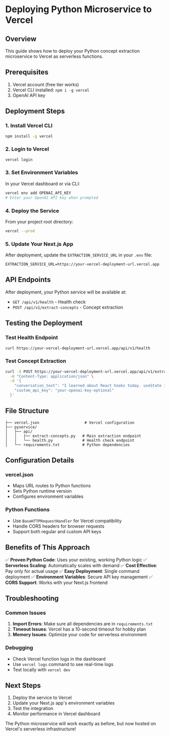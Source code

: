 # Deploying Python Microservice to Vercel

## Overview
This guide shows how to deploy your Python concept extraction microservice to Vercel as serverless functions.

## Prerequisites
1. Vercel account (free tier works)
2. Vercel CLI installed: `npm i -g vercel`
3. OpenAI API key

## Deployment Steps

### 1. Install Vercel CLI
```bash
npm install -g vercel
```

### 2. Login to Vercel
```bash
vercel login
```

### 3. Set Environment Variables
In your Vercel dashboard or via CLI:
```bash
vercel env add OPENAI_API_KEY
# Enter your OpenAI API key when prompted
```

### 4. Deploy the Service
From your project root directory:
```bash
vercel --prod
```

### 5. Update Your Next.js App
After deployment, update the `EXTRACTION_SERVICE_URL` in your `.env` file:
```env
EXTRACTION_SERVICE_URL=https://your-vercel-deployment-url.vercel.app
```

## API Endpoints

After deployment, your Python service will be available at:
- `GET /api/v1/health` - Health check
- `POST /api/v1/extract-concepts` - Concept extraction

## Testing the Deployment

### Test Health Endpoint
```bash
curl https://your-vercel-deployment-url.vercel.app/api/v1/health
```

### Test Concept Extraction
```bash
curl -X POST https://your-vercel-deployment-url.vercel.app/api/v1/extract-concepts \
  -H "Content-Type: application/json" \
  -d '{
    "conversation_text": "I learned about React hooks today. useState is really useful for managing state.",
    "custom_api_key": "your-openai-key-optional"
  }'
```

## File Structure
```
├── vercel.json                    # Vercel configuration
├── pyservice/
│   ├── api/
│   │   ├── extract-concepts.py   # Main extraction endpoint
│   │   └── health.py             # Health check endpoint
│   └── requirements.txt          # Python dependencies
```

## Configuration Details

### vercel.json
- Maps URL routes to Python functions
- Sets Python runtime version
- Configures environment variables

### Python Functions
- Use `BaseHTTPRequestHandler` for Vercel compatibility
- Handle CORS headers for browser requests
- Support both regular and custom API keys

## Benefits of This Approach

✅ **Proven Python Code**: Uses your existing, working Python logic
✅ **Serverless Scaling**: Automatically scales with demand
✅ **Cost Effective**: Pay only for actual usage
✅ **Easy Deployment**: Single command deployment
✅ **Environment Variables**: Secure API key management
✅ **CORS Support**: Works with your Next.js frontend

## Troubleshooting

### Common Issues
1. **Import Errors**: Make sure all dependencies are in `requirements.txt`
2. **Timeout Issues**: Vercel has a 10-second timeout for hobby plan
3. **Memory Issues**: Optimize your code for serverless environment

### Debugging
- Check Vercel function logs in the dashboard
- Use `vercel logs` command to see real-time logs
- Test locally with `vercel dev`

## Next Steps

1. Deploy the service to Vercel
2. Update your Next.js app's environment variables
3. Test the integration
4. Monitor performance in Vercel dashboard

The Python microservice will work exactly as before, but now hosted on Vercel's serverless infrastructure! 
